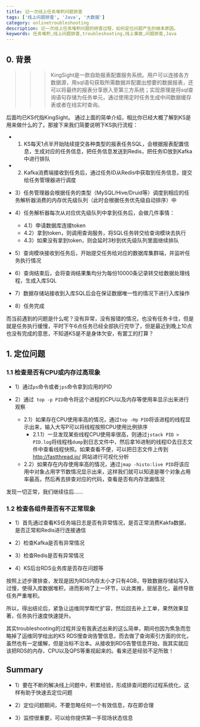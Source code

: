 ```yaml
---
title: 记一次线上任务堆积问题排查
tags: ['线上问题排查', 'Java', '大数据']
category: onlinetroubleshooting
description: 记一次线上任务堆积问题的排查过程，如何定位问题产生的根本原因。
keywords: 任务堆积,线上问题排查,troubleshooting,线上事故,问题排查,Java
---
```


## 0. 背景

>>> KingSight是一款自助报表配置服务系统。用户可以连接各方数据源，用sql语句获取所需数据并配置出想要的数据报表，还可以将最终的报表分享嵌入至第三方系统；实现原理是将sql查询语句存储为任务单元，通过使用定时任务生成中间数据缓存表或者在线实时查询。

后面均已KS代指KingSight。
通过上面的简单介绍，相比你已经大概了解到KS是用来做什么的了。那接下来我们简要说明下KS执行流程：

- 1) KS每天1点半开始陆续提交各种类型的报表任务SQL，会根据报表配置信息，生成对应的任务信息，把任务信息发送到Redis，把任务ID放到Kafka中进行排队

- 2) Kafka消费端接收到任务后，通过任务ID从Redis中获取到任务信息，提交给任务管理器进行调度

- 3）任务管理器会根据任务的类型（MySQL/Hive/Druid等）调度到相应的任务解析器消费的内存优先级队列（此时会根据任务优先级自动排序）中

- 4）任务解析器每次从对应优先级队列中拿到任务后，会做几件事情：
  - 4.1）申请数据库连接token
  - 4.2）拿到token，则调用查询服务，将SQL任务转交给查询模块去执行
  - 4.3）如果没有拿到token，则会延时3秒到优先级队列里面继续排队

- 5）查询模块接收到任务后，开始提交任务给对应的数据库集群端，并监听任务执行情况

- 6）查询结束后，会将查询结果集均分为每份10000条记录转交给数据处理线程，生成入库SQL

- 7）数据存储站接收到入库SQL后会在保证数据唯一性的情况下进行入库操作

- 8）任务完成

而当前遇到的问题是什么呢？没有异常，没有报错的情况，也没有任务卡住，但是就是任务执行缓慢，平时下午6点任务已经全部执行完毕了，但是最近到晚上10点也没有完成的意思，不知道KS是不是身体欠安，有罢工的打算？

## 1. 定位问题

### 1.1 检查是否有CPU或内存过高现象

- 1）通过``` ps ```命令或者``` jps ```命令拿到应用的PID

- 2）通过``` top -p PID```命令将这个进程的CPU以及内存等使用率显示出来进行观察
  - 2.1）如果存在CPU使用率高的情况，通过``` top -Hp PID ```将该进程的线程显示出来，输入大写P可以将线程按照CPU使用比例排序
    - 2.1.1）一旦发现某些线程CPU使用率很高，则通过``` jstack PID > PID.log ```将线程栈``` dump ```到日志文件中，然后拿16进制的线程ID去日志文件中查看线程快照。如果查看不便，可以把日志文件上传到 <a style="color:red;" href="http://fastthread.io/" target="_blank">http://fastthread.io/</a> 网站进行可视化分析
  - 2.2）如果存在内存使用率高的情况，通过``` jmap -histo:live PID ```将该应用中对象占用字节数情况显示出来，这样我们就可以知道是哪个对象占用率最高，然后再去排查对应的代码，查看是否有内存泄漏情况

发现一切正常，我们继续往后......

### 1.2 检查各组件是否有不正常现象

- 1）首先通过查看KS任务端日志是否有异常情况，是否正常消费Kakfa数据，是否正常和Redis进行连接通信

- 2）检查Kafka是否有异常情况

- 3）检查Redis是否有异常情况

- 4）KS后台RDS业务库是否存在问题等

按照上述步骤排查，发现是因为RDS内存太小才只有4GB，导致数据存储站写入过慢，使得入库数据堆积，进而影响了上一环节，以此类推，层层恶化，最终导致任务严重堆积。

所以，得出结论后，紧急让运维同学帮忙扩容，然后回去补上工单，果然效果显著，任务执行速度快速提升。

其实troubleshooting的过程并没有我表述出来的这么简单，期间也因为焦急而忽略掉了运维同学给出的KS RDS慢查询告警信息，而去做了查询索引方面的优化，虽然也有一定缓解，但是治标不治本。从接收到RDS告警信息开始，我其实就应该把RDS的内存、CPU以及QPS等重视起来的。看来还是经验不足所致！

## Summary

- 1）要在不断的解决线上问题中，积累经验，形成排查问题的过程系统化，这样有助于快速去定位问题

- 2）定位问题期间，不要忽略任何一个有效信息，存在即合理

- 3）监控很重要，可以给你提供第一手现场状态信息
